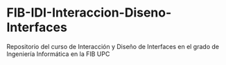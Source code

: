 # FIB-IDI-Interaccion-Diseno-Interfaces
Repositorio del curso de Interacción y Diseño de Interfaces en el grado de Ingeniería Informática en la FIB UPC
